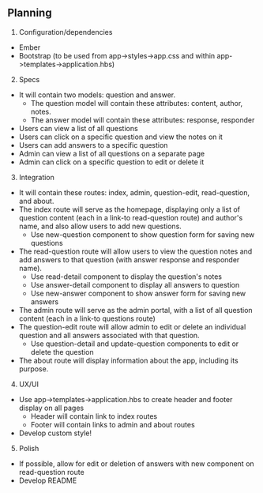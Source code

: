 ## Planning

1. Configuration/dependencies
  * Ember
  * Bootstrap (to be used from app->styles->app.css and within app->templates->application.hbs)

2. Specs
  * It will contain two models: question and answer.
    * The question model will contain these attributes: content, author, notes.
    * The answer model will contain these attributes: response, responder
  * Users can view a list of all questions
  * Users can click on a specific question and view the notes on it
  * Users can add answers to a specific question
  * Admin can view a list of all questions on a separate page
  * Admin can click on a specific question to edit or delete it    

3. Integration
  * It will contain these routes: index, admin, question-edit, read-question, and about.
  * The index route will serve as the homepage, displaying only a list of question content (each in a link-to read-question route) and author's name, and also allow users to add new questions.
    * Use new-question component to show question form for saving new questions
  * The read-question route will allow users to view the question notes and add answers to that question (with answer response and responder name).
    * Use read-detail component to display the question's notes  
    * Use answer-detail component to display all answers to question
    * Use new-answer component to show answer form for saving new answers
  * The admin route will serve as the admin portal, with a list of all question content (each in a link-to questions route)
  * The question-edit route will allow admin to edit or delete an individual question and all answers associated with that question.
    * Use question-detail and update-question components to edit or delete the question
  * The about route will display information about the app, including its purpose.

4. UX/UI
  * Use app->templates->application.hbs to create header and footer display on all pages
    * Header will contain link to index routes
    * Footer will contain links to admin and about routes
  * Develop custom style!

5. Polish
  * If possible, allow for edit or deletion of answers with new component on read-question route
  * Develop README
